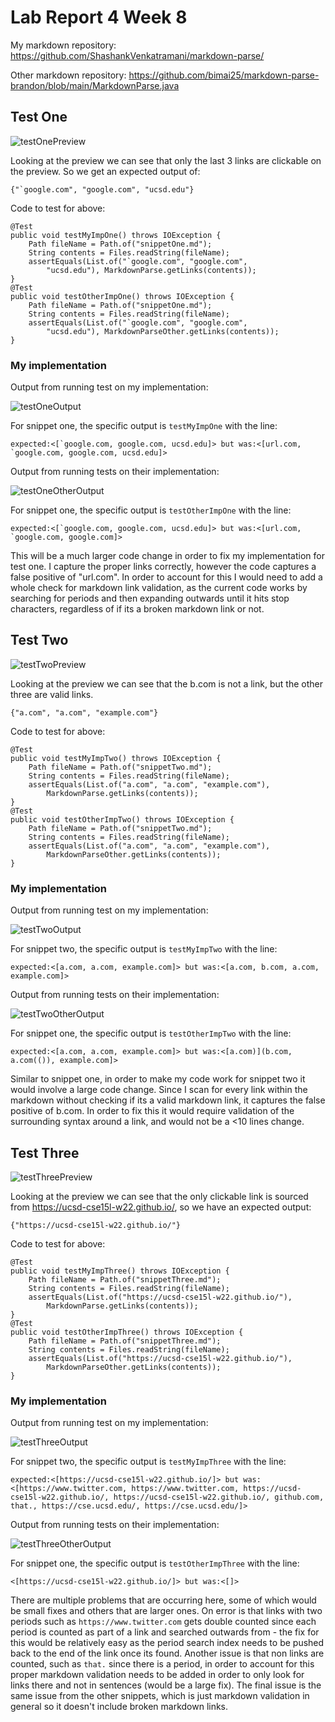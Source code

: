 # Lab Report 4 Week 8
My markdown repository: https://github.com/ShashankVenkatramani/markdown-parse/

Other markdown repository: https://github.com/bimai25/markdown-parse-brandon/blob/main/MarkdownParse.java

## Test One

![testOnePreview](lab-report-4-files/snippetOnePreview.png)

Looking at the preview we can see that only the last 3 links are clickable on the preview. So we get an expected output of:

```
{"`google.com", "google.com", "ucsd.edu"}
```

Code to test for above:

```
@Test
public void testMyImpOne() throws IOException {
    Path fileName = Path.of("snippetOne.md");
    String contents = Files.readString(fileName);
    assertEquals(List.of("`google.com", "google.com",
        "ucsd.edu"), MarkdownParse.getLinks(contents));
}
@Test
public void testOtherImpOne() throws IOException {
    Path fileName = Path.of("snippetOne.md");
    String contents = Files.readString(fileName);
    assertEquals(List.of("`google.com", "google.com",
        "ucsd.edu"), MarkdownParseOther.getLinks(contents));
}
```

### My implementation

Output from running test on my implementation:

![testOneOutput](lab-report-4-files/testOneOutput.png)

For snippet one, the specific output is `testMyImpOne` with the line:
```
expected:<[`google.com, google.com, ucsd.edu]> but was:<[url.com, `google.com, google.com, ucsd.edu]>
```

Output from running tests on their implementation:

![testOneOtherOutput](lab-report-4-files/testOneOtherOutput.png)

For snippet one, the specific output is `testOtherImpOne` with the line:

```
expected:<[`google.com, google.com, ucsd.edu]> but was:<[url.com, `google.com, google.com]>
```

This will be a much larger code change in order to fix my implementation for test one. I capture the proper links correctly, however the code captures a false positive of "url.com". In order to account for this I would need to add a whole check for markdown link validation, as the current code works by searching for periods and then expanding outwards until it hits stop characters, regardless of if its a broken markdown link or not.

## Test Two

![testTwoPreview](lab-report-4-files/snippetTwoPreview.png)

Looking at the preview we can see that the b.com is not a link, but the other three are valid links.

```
{"a.com", "a.com", "example.com"}
```

Code to test for above:

```
@Test
public void testMyImpTwo() throws IOException {
    Path fileName = Path.of("snippetTwo.md");
    String contents = Files.readString(fileName);
    assertEquals(List.of("a.com", "a.com", "example.com"),
        MarkdownParse.getLinks(contents));
}
@Test
public void testOtherImpTwo() throws IOException {
    Path fileName = Path.of("snippetTwo.md");
    String contents = Files.readString(fileName);
    assertEquals(List.of("a.com", "a.com", "example.com"),
        MarkdownParseOther.getLinks(contents));
}
```

### My implementation

Output from running test on my implementation:

![testTwoOutput](lab-report-4-files/testTwoOutput.png)

For snippet two, the specific output is `testMyImpTwo` with the line:
```
expected:<[a.com, a.com, example.com]> but was:<[a.com, b.com, a.com, example.com]>
```

Output from running tests on their implementation:

![testTwoOtherOutput](lab-report-4-files/testTwoOtherOutput.png)

For snippet one, the specific output is `testOtherImpTwo` with the line:

```
expected:<[a.com, a.com, example.com]> but was:<[a.com)](b.com, a.com(()), example.com]>
```

Similar to snippet one, in order to make my code work for snippet two it would involve a large code change. Since I scan for every link within the markdown without checking if its a valid markdown link, it captures the false positive of b.com. In order to fix this it would require validation of the surrounding syntax around a link, and would not be a <10 lines change.

## Test Three

![testThreePreview](lab-report-4-files/snippetThreePreview.png)

Looking at the preview we can see that the only clickable link is sourced from https://ucsd-cse15l-w22.github.io/, so we have an expected output:

```
{"https://ucsd-cse15l-w22.github.io/"}
```

Code to test for above:

```
@Test
public void testMyImpThree() throws IOException {
    Path fileName = Path.of("snippetThree.md");
    String contents = Files.readString(fileName);
    assertEquals(List.of("https://ucsd-cse15l-w22.github.io/"),
        MarkdownParse.getLinks(contents));
}
@Test
public void testOtherImpThree() throws IOException {
    Path fileName = Path.of("snippetThree.md");
    String contents = Files.readString(fileName);
    assertEquals(List.of("https://ucsd-cse15l-w22.github.io/"),
        MarkdownParseOther.getLinks(contents));
}
```

### My implementation

Output from running test on my implementation:

![testThreeOutput](lab-report-4-files/testThreeOutput.png)

For snippet two, the specific output is `testMyImpThree` with the line:
```
expected:<[https://ucsd-cse15l-w22.github.io/]> but was:<[https://www.twitter.com, https://www.twitter.com, https://ucsd-cse15l-w22.github.io/, https://ucsd-cse15l-w22.github.io/, github.com, that., https://cse.ucsd.edu/, https://cse.ucsd.edu/]>
```

Output from running tests on their implementation:

![testThreeOtherOutput](lab-report-4-files/testThreeOtherOutput.png)

For snippet one, the specific output is `testOtherImpThree` with the line:

```
<[https://ucsd-cse15l-w22.github.io/]> but was:<[]>
```

There are multiple problems that are occurring here, some of which would be small fixes and others that are larger ones. On error is that links with two periods such as `https://www.twitter.com` gets double counted since each period is counted as part of a link and searched outwards from - the fix for this would be relatively easy as the period search index needs to be pushed back to the end of the link once its found. Another issue is that non links are counted, such as `that.` since there is a period, in order to account for this proper markdown validation needs to be added in order to only look for links there and not in sentences (would be a large fix). The final issue is the same issue from the other snippets, which is just markdown validation in general so it doesn't include broken markdown links.

